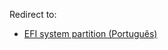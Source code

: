Redirect to:

*   [EFI system partition (Português)](/index.php/EFI_system_partition_(Portugu%C3%AAs) "EFI system partition (Português)")